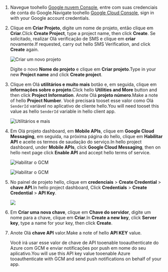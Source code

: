 
1. <span data-ttu-id="9bf75-101">Navegue toohello [Google nuvem Console](https://console.developers.google.com/project), entre com suas credenciais de conta do Google.</span><span class="sxs-lookup"><span data-stu-id="9bf75-101">Navigate toohello [Google Cloud Console](https://console.developers.google.com/project), sign in with your Google account credentials.</span></span> 
2. <span data-ttu-id="9bf75-102">Clique em **Criar Projeto**, digite um nome de projeto, então clique em **Criar**.</span><span class="sxs-lookup"><span data-stu-id="9bf75-102">Click **Create Project**, type a project name, then click **Create**.</span></span> <span data-ttu-id="9bf75-103">Se solicitado, realizar Olá verificação de SMS e clique em **criar** novamente.</span><span class="sxs-lookup"><span data-stu-id="9bf75-103">If requested, carry out hello SMS Verification, and click **Create** again.</span></span>
   
    ![Criar um novo projeto](./media/mobile-services-enable-google-cloud-messaging/mobile-services-google-new-project.png)   
   
     <span data-ttu-id="9bf75-105">Digite o novo **Nome do projeto** e clique em **Criar projeto**.</span><span class="sxs-lookup"><span data-stu-id="9bf75-105">Type in your new **Project name** and click **Create project**.</span></span>
3. <span data-ttu-id="9bf75-106">Clique em Olá **utilitários e muito mais** botão e, em seguida, clique em **informações sobre o projeto**.</span><span class="sxs-lookup"><span data-stu-id="9bf75-106">Click hello **Utilities and More** button and then click **Project Information**.</span></span> <span data-ttu-id="9bf75-107">Anote Olá **projeto número**.</span><span class="sxs-lookup"><span data-stu-id="9bf75-107">Make a note of hello **Project Number**.</span></span> <span data-ttu-id="9bf75-108">Você precisará tooset esse valor como Olá `SenderId` variável no aplicativo de cliente hello.</span><span class="sxs-lookup"><span data-stu-id="9bf75-108">You will need tooset this value as hello `SenderId` variable in hello client app.</span></span>
   
    ![Utilitários e mais](./media/mobile-services-enable-google-cloud-messaging/notification-hubs-utilities-and-more.png)
4. <span data-ttu-id="9bf75-110">Em Olá projeto dashboard, em **Mobile APIs**, clique em **Google Cloud Messaging**, em seguida, na próxima página do hello, clique em **Habilitar API** e aceite os termos de saudação do serviço.</span><span class="sxs-lookup"><span data-stu-id="9bf75-110">In hello project dashboard, under **Mobile APIs**, click **Google Cloud Messaging**, then on hello next page click **Enable API** and accept hello terms of service.</span></span> 
   
    ![Habilitar o GCM](./media/mobile-services-enable-google-cloud-messaging/enable-GCM.png)
   
    ![Habilitar o GCM](./media/mobile-services-enable-google-cloud-messaging/enable-gcm-2.png) 
5. <span data-ttu-id="9bf75-113">No painel de projeto hello, clique em **credenciais** > **Create Credential** > **chave API**.</span><span class="sxs-lookup"><span data-stu-id="9bf75-113">In hello project dashboard, Click **Credentials** > **Create Credential** > **API Key**.</span></span> 
   
    ![](./media/mobile-services-enable-google-cloud-messaging/mobile-services-google-create-server-key.png)
6. <span data-ttu-id="9bf75-114">Em **Criar uma nova chave**, clique em **Chave do servidor**, digite um nome para a chave, clique em **Criar**.</span><span class="sxs-lookup"><span data-stu-id="9bf75-114">In **Create a new key**, click **Server key**, type a name for your key, then click **Create**.</span></span>
7. <span data-ttu-id="9bf75-115">Anote Olá **chave API** valor.</span><span class="sxs-lookup"><span data-stu-id="9bf75-115">Make a note of hello **API KEY** value.</span></span>
   
    <span data-ttu-id="9bf75-116">Você irá usar esse valor de chave de API tooenable tooauthenticate do Azure com GCM e enviar notificações por push em nome do seu aplicativo.</span><span class="sxs-lookup"><span data-stu-id="9bf75-116">You will use this API key value tooenable Azure tooauthenticate with GCM and send push notifications on behalf of your app.</span></span>

